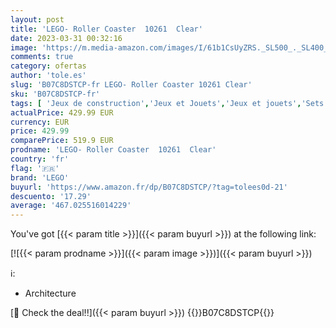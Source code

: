 ```yaml
---
layout: post
title: 'LEGO- Roller Coaster  10261  Clear'
date: 2023-03-31 00:32:16
image: 'https://m.media-amazon.com/images/I/61b1CsUyZRS._SL500_._SL400_.jpg'
comments: true
category: ofertas
author: 'tole.es'
slug: 'B07C8DSTCP-fr LEGO- Roller Coaster 10261 Clear'
sku: 'B07C8DSTCP-fr'
tags: [ 'Jeux de construction','Jeux et Jouets','Jeux et jouets','Sets de jeux de construction','lego','lego-','🇫🇷', ]
actualPrice: 429.99 EUR
currency: EUR
price: 429.99
comparePrice: 519.9 EUR
prodname: 'LEGO- Roller Coaster  10261  Clear'
country: 'fr'
flag: '🇫🇷'
brand: 'LEGO'
buyurl: 'https://www.amazon.fr/dp/B07C8DSTCP/?tag=tolees0d-21'
descuento: '17.29'
average: '467.025516014229'
---
```


You've got [{{< param title >}}]({{< param buyurl >}}) at the following link:

[![{{< param prodname >}}]({{< param image >}})]({{< param buyurl >}})

ℹ️:

- Architecture

[🛒 Check the deal!!]({{< param buyurl >}})
{{<world>}}B07C8DSTCP{{</world>}}
